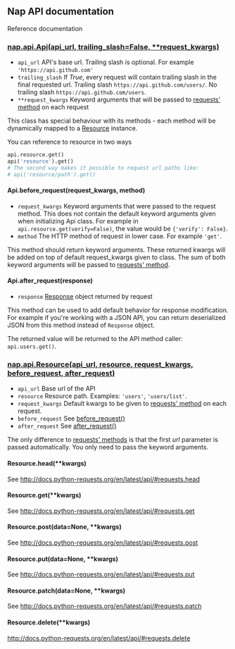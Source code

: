 ## Nap API documentation

Reference documentation

### [nap.api.Api(api_url, trailing_slash=False, \*\*request_kwargs)](/nap/api.py)

* `api_url` API's base url. Trailing slash is optional. For example `'https://api.github.com'`
* `trailing_slash` If *True*, every request will contain trailing slash in the final requested url.
    Trailing slash `https://api.github.com/users/`. No trailing slash `https://api.github.com/users`.
* `**request_kwargs` Keyword arguments that will be passed to [requests' method](http://docs.python-requests.org/en/latest/api/#requests.head) on each request

This class has special behaviour with its methods - each method will be dynamically mapped to a [Resource](#napapiresourceapi_url-resource-request_kwargs-before_request-after_request) instance.

You can reference to resource in two ways
```python
api.resource.get()
api('resource').get()
# The second way makes it possible to request url paths like:
# api('resource/path').get()
```

#### Api.before_request(request_kwargs, method)

* `request_kwargs` Keyword arguments that were passed to the request method. This does not contain the default keyword arguments given when initializing Api class. For example in `api.resource.get(verify=False)`, the value would be `{'verify': False}`.
* `method` The HTTP method of request in lower case. For example `'get'`.

This method should return keyword arguments. These returned kwargs will be added on top of default request_kwargs given to class. The sum of both keyword arguments will be passed to [requests' method](http://docs.python-requests.org/en/latest/api/#requests.head).

#### Api.after_request(response)

* `response` [Response](http://docs.python-requests.org/en/latest/api/#requests.Response) object returned by request

This method can be used to add default behavior for response modification. For example if you're working with a JSON API, you can return deserialized JSON from this method instead of `Response` object.

The returned value will be returned to the API method caller: `api.users.get()`.

### [nap.api.Resource(api_url, resource, request_kwargs, before_request, after_request)](/nap/api.py#L69)

* `api_url` Base url of the API
* `resource` Resource path. Examples: `'users'`, `'users/list'`.
* `request_kwargs` Default kwargs to be given to [requests' method](http://docs.python-requests.org/en/latest/api/#requests.head) on each request.
* `before_request` See [before_request()](#apibefore_requestrequest_kwargs-method)
* `after_request` See [after_request()](#apiafter_requestresponse)

The only difference to [requests' methods](http://docs.python-requests.org/en/latest/api/#requests.head) is that the first *url* parameter is passed automatically. You only need to pass the keyword arguments.

#### Resource.head(**kwargs)

See http://docs.python-requests.org/en/latest/api/#requests.head

#### Resource.get(**kwargs)

See http://docs.python-requests.org/en/latest/api/#requests.get

#### Resource.post(data=None, **kwargs)

See http://docs.python-requests.org/en/latest/api/#requests.post

#### Resource.put(data=None, **kwargs)

See http://docs.python-requests.org/en/latest/api/#requests.put

#### Resource.patch(data=None, **kwargs)

See http://docs.python-requests.org/en/latest/api/#requests.patch

#### Resource.delete(**kwargs)

http://docs.python-requests.org/en/latest/api/#requests.delete
